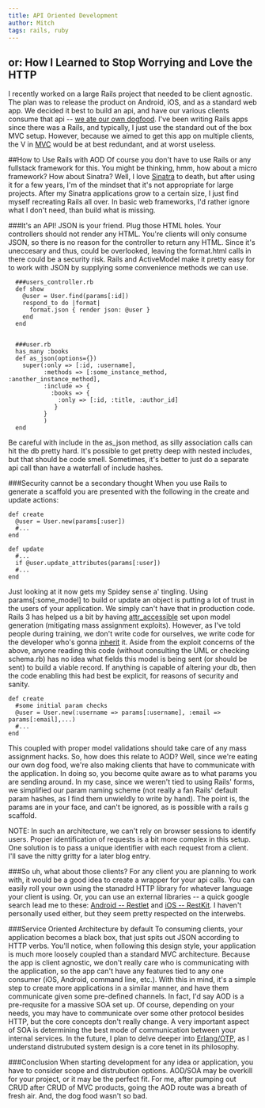 ```yaml
---
title: API Oriented Development
author: Mitch
tags: rails, ruby
---
```


## or: How I Learned to Stop Worrying and Love the HTTP

I recently worked on a large Rails project that needed to be client agnostic. The plan was to release the product on Android, iOS, and as a standard web app. We decided it best to build an api, and have our various clients consume that api -- [we ate our own dogfood](http://en.wikipedia.org/wiki/Eating_your_own_dog_food). I've been writing Rails apps since there was a Rails, and typically, I just use the standard out of the box MVC setup. However, because we aimed to get this app on multiple clients, the V in [MVC](http://en.wikipedia.org/wiki/Model%E2%80%93view%E2%80%93controller) would be at best redundant, and at worst useless.

##How to Use Rails with AOD 
Of course you don't have to use Rails or any fullstack framework for this. You might be thinking, hmm, how about a micro framework? How about Sinatra? Well, I love [Sinatra](http://www.sinatrarb.com/) to death, but after using it for a few years, I'm of the mindset that it's not appropriate for large projects. After my Sinatra applications grow to a certain size, I just find myself recreating Rails all over. In basic web frameworks, I'd rather ignore what I don't need, than build what is missing.

###It's an API! JSON is your friend.
Plug those HTML holes. Your controllers should not render any HTML. You're clients will only consume JSON, so there is no reason for the controller to return any HTML. Since it's uneccesary and thus, could be overlooked, leaving the format.html calls in there could be a security risk. Rails and ActiveModel make it pretty easy for to work with JSON by supplying some convenience methods we can use.

~~~~{.ruby}
  ###users_controller.rb
  def show
    @user = User.find(params[:id])
    respond_to do |format|
      format.json { render json: @user }
    end
  end


  ###user.rb
  has_many :books
  def as_json(options={})
    super(:only => [:id, :username],
          :methods => [:some_instance_method, :another_instance_method],
          :include => {
            :books => {
              :only => [:id, :title, :author_id]
             }	      
          }
          )
  end
~~~~

Be careful with include in the as_json method, as silly association calls can hit the db pretty hard. It's possible to get pretty deep with nested includes, but that should be code smell. Sometimes, it's better to just do a separate api call than have a waterfall of include hashes.

###Security cannot be a secondary thought
When you use Rails to generate a scaffold you are presented with the following in the create and update actions:

~~~~{.ruby}
def create				
  @user = User.new(params[:user])
  #...
end

def update 
  #...
  if @user.update_attributes(params[:user])
  #...
end 
~~~~

Just looking at it now gets my Spidey sense a' tingling. Using params[:some_model] to build or update an object is putting a lot of trust in the users of your application. We simply can't have that in production code. Rails 3 has helped us a bit by having [attr_accessible](http://api.rubyonrails.org/classes/ActiveModel/MassAssignmentSecurity/ClassMethods.html#method-i-attr_accessible) set upon model generation (mitigating mass assignment exploits). However, as I've told people during training, we don't write code for ourselves, we write code for the developer who's gonna [inherit](http://c2.com/cgi/wiki?CodeForTheMaintainer) it. Aside from the exploit concerns of the above, anyone reading this code (without consulting the UML or checking schema.rb) has no idea what fields this model is being sent (or should be sent) to build a viable record. If anything is capable of altering your db, then the code enabling this had best be explicit, for reasons of security and sanity.

~~~~{.ruby}
def create
  #some initial param checks
  @user = User.new(:username => params[:username], :email => params[:email],...)
  #...
end
~~~~

This coupled with proper model validations should take care of any mass assignment hacks. So, how does this relate to AOD? Well, since we're eating our own dog food, we're also making clients that have to communicate with the application. In doing so, you become quite aware as to what params you are sending around. In my case, since we weren't tied to using Rails' forms, we simplified our param naming scheme (not really a fan Rails' default param hashes, as I find them unwieldly to write by hand). The point is, the params are in your face, and can't be ignored, as is possible with a rails g scaffold.

NOTE: In such an architecture, we can't rely on browser sessions to identify users. Proper identification of requests is a bit more complex in this setup. One solution is to pass a unique identifier with each request from a client. I'll save the nitty gritty for a later blog entry.

###So uh, what about those clients?
For any client you are planning to work with, it would be a good idea to create a wrapper for your api calls. You can easily roll your own using the stanadrd HTTP library for whatever language your client is using. Or, you can use an external libraries -- a quick google search lead me to these: [Android -- Restlet](http://wiki.restlet.org/docs_2.1/2-restlet.html) and [iOS -- RestKit](http://restkit.org/). I haven't personally used either, but they seem pretty respected on the interwebs.


###Service Oriented Architecture by default
To consuming clients, your application becomes a black box, that just spits out JSON according to HTTP verbs. You'll notice, when following this design style, your application is much more loosely coupled than a standard MVC architecture. Because the app is client agnostic, we don't really care who is communicating with the application, so the app can't have any features tied to any one consumer (iOS, Android, command line, etc.). With this in mind, it's a simple step to create more applications in a similar manner, and have them communicate given some pre-defined channels. In fact, I'd say AOD is a pre-requsite for a massive SOA set up. Of course, depending on your needs, you may have to communicate over some other protocol besides HTTP, but the core concepts don't really change. A very important aspect of SOA is determining the best mode of communication between your internal services. In the future, I plan to delve deeper into [Erlang/OTP](http://www.erlang.org/), as I understand distrubuted system design is a core tenet in its philosophy. 

###Conclusion
When starting development for any idea or application, you have to consider scope and distrubution options. AOD/SOA may be overkill for your project, or it may be the perfect fit. For me, after pumping out CRUD after CRUD of MVC products, going the AOD route was a breath of fresh air. And, the dog food wasn't so bad.